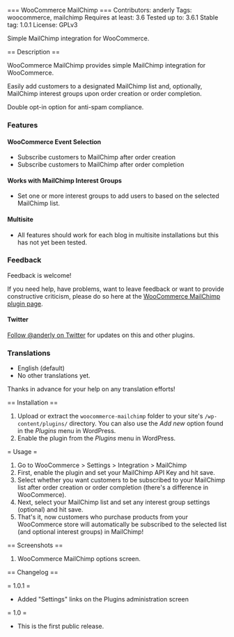 === WooCommerce MailChimp ===
Contributors: anderly
Tags: woocommerce, mailchimp
Requires at least: 3.6
Tested up to: 3.6.1
Stable tag: 1.0.1
License: GPLv3

Simple MailChimp integration for WooCommerce.

== Description ==

WooCommerce MailChimp provides simple MailChimp integration for WooCommerce.

Easily add customers to a designated MailChimp list and, optionally, MailChimp interest groups upon order creation or order completion.

Double opt-in option for anti-spam compliance.

### Features ###

#### WooCommerce Event Selection ####

- Subscribe customers to MailChimp after order creation
- Subscribe customers to MailChimp after order completion

#### Works with MailChimp Interest Groups ####

- Set one or more interest groups to add users to based on the selected MailChimp list.

#### Multisite ####

- All features should work for each blog in multisite installations but this has not yet been tested.

### Feedback ###

Feedback is welcome!

If you need help, have problems, want to leave feedback or want to provide constructive criticism, please do so here at the [WooCommerce MailChimp plugin page](http://anderly.com/woocommerce-mailchimp/).

#### Twitter ####

[Follow @anderly on Twitter](http://twitter.com/anderly) for updates on this and other plugins.

### Translations ###

* English (default)
* No other translations yet.

Thanks in advance for your help on any translation efforts!

== Installation ==

1. Upload or extract the `woocommerce-mailchimp` folder to your site's `/wp-content/plugins/` directory. You can also use the *Add new* option found in the *Plugins* menu in WordPress.  
2. Enable the plugin from the *Plugins* menu in WordPress.

= Usage =

1. Go to WooCommerce > Settings > Integration > MailChimp
2. First, enable the plugin and set your MailChimp API Key and hit save.
3. Select whether you want customers to be subscribed to your MailChimp list after order creation or order completion (there's a difference in WooCommerce).
4. Next, select your MailChimp list and set any interest group settings (optional) and hit save.
5. That's it, now customers who purchase products from your WooCommerce store will automatically be subscribed to the selected list (and optional interest groups) in MailChimp!

== Screenshots ==

1. WooCommerce MailChimp options screen.

== Changelog ==

= 1.0.1 =
* Added "Settings" links on the Plugins administration screen

= 1.0 =
* This is the first public release.

